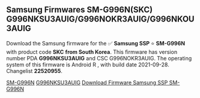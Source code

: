 <h2>Samsung Firmwares SM-G996N(SKC) G996NKSU3AUIG/G996NOKR3AUIG/G996NKOU3AUIG</h2>
Download the Samsung firmware for the ✅ <strong>Samsung SSP </strong> ⭐ <strong>SM-G996N</strong> with product code <strong>SKC</strong> <strong> from South Korea</strong>. This firmware has version number PDA <strong>G996NKSU3AUIG</strong> and CSC G996NOKR3AUIG. The operating system of this firmware is Android R , with build date 2021-09-28. Changelist <strong>22520955</strong>.


[SM-G996N](https://samfirm.shop/samsung/model/SM-G996N)
[G996NKSU3AUIG](https://samfirm.shop/samsung/pda/G996NKSU3AUIG)
[Download Firmware Samsung SSP SM-G996N](https://samfirm.shop/samsung/firmware/460297)
